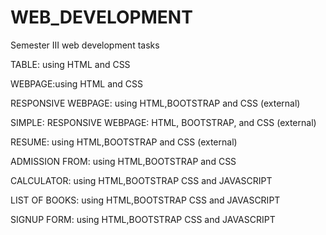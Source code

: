 # WEB_DEVELOPMENT
Semester III web development tasks

TABLE: using HTML and CSS

WEBPAGE:using HTML and CSS

RESPONSIVE WEBPAGE: using HTML,BOOTSTRAP and CSS (external)

SIMPLE: RESPONSIVE WEBPAGE: HTML, BOOTSTRAP, and CSS (external) 

RESUME: using HTML,BOOTSTRAP and CSS (external)

ADMISSION FROM: using HTML,BOOTSTRAP and CSS

CALCULATOR: using HTML,BOOTSTRAP CSS and JAVASCRIPT

LIST OF BOOKS: using HTML,BOOTSTRAP CSS and JAVASCRIPT

SIGNUP FORM: using HTML,BOOTSTRAP CSS and JAVASCRIPT

